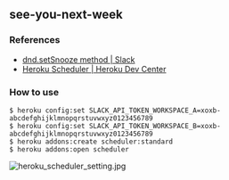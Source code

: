 ## see-you-next-week

### References

- [dnd.setSnooze method | Slack](https://api.slack.com/methods/dnd.setSnooze)
- [Heroku Scheduler | Heroku Dev Center](https://devcenter.heroku.com/articles/scheduler)

### How to use

```
$ heroku config:set SLACK_API_TOKEN_WORKSPACE_A=xoxb-abcdefghijklmnopqrstuvwxyz0123456789
$ heroku config:set SLACK_API_TOKEN_WORKSPACE_B=xoxb-abcdefghijklmnopqrstuvwxyz0123456789
$ heroku addons:create scheduler:standard
$ heroku addons:open scheduler
```

![heroku_scheduler_setting.jpg](https://raw.githubusercontent.com/hico-horiuchi/see-you-next-week/master/heroku_scheduler_setting.jpg)
